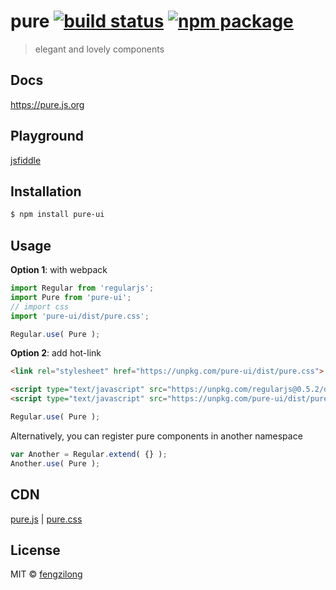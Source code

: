 # pure [![build status][build-status-image]][build-status-url] [![npm package][npm-package-image]][npm-package-url]

> elegant and lovely components

## Docs

https://pure.js.org

## Playground

[jsfiddle](https://jsfiddle.net/fengzilong/bc7rnqn5/)

## Installation

```bash
$ npm install pure-ui
```

## Usage

**Option 1**: with webpack

```js
import Regular from 'regularjs';
import Pure from 'pure-ui';
// import css
import 'pure-ui/dist/pure.css';

Regular.use( Pure );
```

**Option 2**: add hot-link

```html
<link rel="stylesheet" href="https://unpkg.com/pure-ui/dist/pure.css">
```

```html
<script type="text/javascript" src="https://unpkg.com/regularjs@0.5.2/dist/regular.js"></script>
<script type="text/javascript" src="https://unpkg.com/pure-ui/dist/pure.js"></script>
```

```js
Regular.use( Pure );
```

Alternatively, you can register pure components in another namespace

```js
var Another = Regular.extend( {} );
Another.use( Pure );
```

## CDN

[pure.js](https://unpkg.com/pure-ui/dist/pure.js) | [pure.css](https://unpkg.com/pure-ui/dist/pure.css)

## License

MIT &copy; [fengzilong](https://github.com/fengzilong)

[build-status-image]: https://img.shields.io/circleci/project/fengzilong/pure/master.svg?style=flat-square
[build-status-url]: https://circleci.com/gh/fengzilong/pure

[npm-package-image]: https://img.shields.io/npm/v/pure-ui.svg?style=flat-square
[npm-package-url]: https://www.npmjs.org/package/pure-ui
